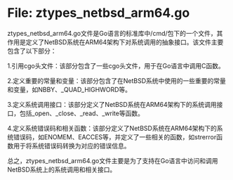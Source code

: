 # File: ztypes_netbsd_arm64.go

ztypes_netbsd_arm64.go文件是Go语言的标准库中/cmd/包下的一个文件，其作用是定义了NetBSD系统在ARM64架构下对系统调用的抽象接口。该文件主要包含了以下部分：

1.引用cgo头文件：该部分包含了一些cgo头文件，用于在Go语言中调用C函数。

2.定义重要的常量和变量：该部分包含了在NetBSD系统中使用的一些重要的常量和变量，如NBBY、_QUAD_HIGHWORD等。

3.定义系统调用接口：该部分定义了NetBSD系统在ARM64架构下的系统调用接口，包括_open、_close、_read、_write等函数。

4.定义系统错误码和相关函数：该部分定义了NetBSD系统在ARM64架构下的系统错误码，如ENOMEM、EACCES等，并定义了一些相关的函数，如strerror函数用于将系统错误码转换为对应的错误信息。

总之，ztypes_netbsd_arm64.go文件主要是为了支持在Go语言中访问和调用NetBSD系统上的系统调用和相关接口。


